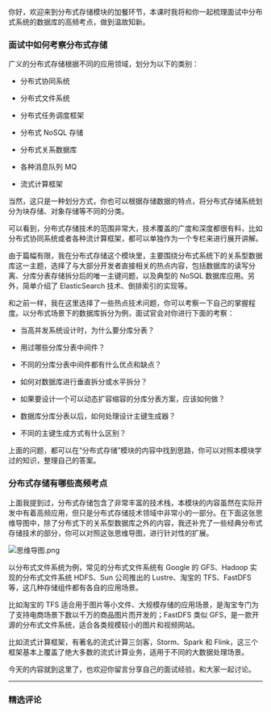 <p data-nodeid="305" class="">你好，欢迎来到分布式存储模块的加餐环节，本课时我将和你一起梳理面试中分布式系统的数据库的高频考点，做到温故知新。</p>
<h3 data-nodeid="306">面试中如何考察分布式存储</h3>
<p data-nodeid="307">广义的分布式存储根据不同的应用领域，划分为以下的类别：</p>
<ul data-nodeid="308">
<li data-nodeid="309">
<p data-nodeid="310">分布式协同系统</p>
</li>
<li data-nodeid="311">
<p data-nodeid="312">分布式文件系统</p>
</li>
<li data-nodeid="313">
<p data-nodeid="314">分布式任务调度框架</p>
</li>
<li data-nodeid="315">
<p data-nodeid="316">分布式 NoSQL 存储</p>
</li>
<li data-nodeid="317">
<p data-nodeid="318">分布式关系数据库</p>
</li>
<li data-nodeid="319">
<p data-nodeid="320">各种消息队列 MQ</p>
</li>
<li data-nodeid="321">
<p data-nodeid="322">流式计算框架</p>
</li>
</ul>
<p data-nodeid="323">当然，这只是一种划分方式，你也可以根据存储数据的特点，将分布式存储系统划分为块存储、对象存储等不同的分类。</p>
<p data-nodeid="324">可以看到，分布式存储技术的范围非常大，技术覆盖的广度和深度都很有料，比如分布式协同系统或者各种流计算框架，都可以单独作为一个专栏来进行展开讲解。</p>
<p data-nodeid="1637" class="te-preview-highlight">由于篇幅有限，我在分布式存储这个模块里，主要围绕分布式系统下的关系型数据库这一主题，选择了与大部分开发者直接相关的热点内容，包括数据库的读写分离、分库分表存储拆分后的唯一主键问题，以及典型的 NoSQL 数据库应用。另外，简单介绍了 ElasticSearch 技术、倒排索引的实现等。</p>









<p data-nodeid="326">和之前一样，我在这里选择了一些热点技术问题，你可以考察一下自己的掌握程度。以分布式场景下的数据库拆分为例，面试官会对你进行下面的考察：</p>
<ul data-nodeid="327">
<li data-nodeid="328">
<p data-nodeid="329">当高并发系统设计时，为什么要分库分表？</p>
</li>
<li data-nodeid="330">
<p data-nodeid="331">用过哪些分库分表中间件？</p>
</li>
<li data-nodeid="332">
<p data-nodeid="333">不同的分库分表中间件都有什么优点和缺点？</p>
</li>
<li data-nodeid="334">
<p data-nodeid="335">如何对数据库进行垂直拆分或水平拆分？</p>
</li>
<li data-nodeid="336">
<p data-nodeid="337">如果要设计一个可以动态扩容缩容的分库分表方案，应该如何做？</p>
</li>
<li data-nodeid="338">
<p data-nodeid="339">数据库分库分表以后，如何处理设计主键生成器？</p>
</li>
<li data-nodeid="340">
<p data-nodeid="341">不同的主键生成方式有什么区别？</p>
</li>
</ul>
<p data-nodeid="342">上面的问题，都可以在“分布式存储”模块的内容中找到思路，你可以对照本模块学过的知识，整理自己的答案。</p>
<h3 data-nodeid="343">分布式存储有哪些高频考点</h3>
<p data-nodeid="344">上面我提到过，分布式存储包含了非常丰富的技术栈，本模块的内容虽然在实际开发中有着高频应用，但只是分布式存储技术领域中非常小的一部分。在下面这张思维导图中，除了分布式下的关系型数据库之外的内容，我还补充了一些经典分布式存储技术的部分，你可以对照这张思维导图，进行针对性的扩展。</p>
<p data-nodeid="345"><img src="https://s0.lgstatic.com/i/image/M00/4F/8B/Ciqc1F9gjwiAJK0-AADFdnljIls308.png" alt="思维导图.png" data-nodeid="376"></p>
<p data-nodeid="346">以分布式文件系统为例，常见的分布式文件系统有 Google 的 GFS、Hadoop 实现的分布式文件系统 HDFS、Sun 公司推出的 Lustre、淘宝的 TFS、FastDFS 等，这几种存储组件都有各自的应用场景。</p>
<p data-nodeid="347">比如淘宝的 TFS 适合用于图片等小文件、大规模存储的应用场景，是淘宝专门为了支持电商场景下数以千万的商品图片而开发的；FastDFS 类似 GFS，是一款开源的分布式文件系统，适合各类规模较小的图片和视频网站。</p>
<p data-nodeid="348">比如流式计算框架，有著名的流式计算三剑客，Storm、Spark 和 Flink，这三个框架基本上覆盖了绝大多数的流式计算业务，适用于不同的大数据处理场景。</p>
<p data-nodeid="349" class="">今天的内容就到这里了，也欢迎你留言分享自己的面试经验，和大家一起讨论。</p>

---

### 精选评论


